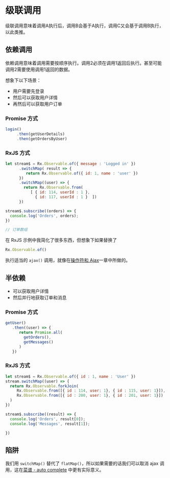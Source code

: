 # 级联调用

级联调用意味着调用A执行后，调用B会基于A执行，调用C又会基于调用B执行，以此类推。

## 依赖调用

依赖调用意味着调用需要按顺序执行。调用2必须在调用1返回后执行。甚至可能调用2需要使用调用1返回的数据。

想象下以下场景：

* 用户需要先登录
* 然后可以获取用户详情
* 再然后可以获取用户订单

### Promise 方式

```javascript
login()
     .then(getUserDetails)
     .then(getOrdersByUser)
```

### RxJS 方式

```javascript
let stream$ = Rx.Observable.of({ message : 'Logged in' })
      .switchMap( result => {
         return Rx.Observable.of({ id: 1, name : 'user' })
      })
      .switchMap((user) => {
        return Rx.Observable.from(
           [ { id: 114, userId : 1 },
             { id: 117, userId : 1 }  ])
      })

stream$.subscribe((orders) => {
  console.log('Orders', orders);
})

// 订单数组
```

在 RxJS 示例中我简化了很多东西，但想象下如果替换了

```javascript
Rx.Observable.of()
```

执行适当的 `ajax()` 调用，就像在[操作符和 Ajax](operators-and-ajax.md)一章中所做的。

## 半依赖

* 可以获取用户详情
* 然后并行地获取订单和消息

### Promise 方式

```javascript
getUser()
   .then((user) => {
      return Promise.all(
        getOrders(),
        getMessages()
      )
   })
```

### RxJS 方式

```javascript
let stream$ = Rx.Observable.of({ id : 1, name : 'User' })
stream.switchMap((user) => {
  return Rx.Observable.forkJoin(
     Rx.Observable.from([{ id : 114, user: 1}, { id : 115, user: 1}]),
     Rx.Observable.from([{ id : 200, user: 1}, { id : 201, user: 1}])
  )
})

stream$.subscribe((result) => {
  console.log('Orders', result[0]);
  console.log('Messages', result[1]);

})
```

## 陷阱

我们用 `switchMap()` 替代了 `flatMap()`，所以如果需要的话我们可以取消 ajax 调用，这在[菜谱 - auto complete](recipes-auto-complete.md) 中更有实际意义。
